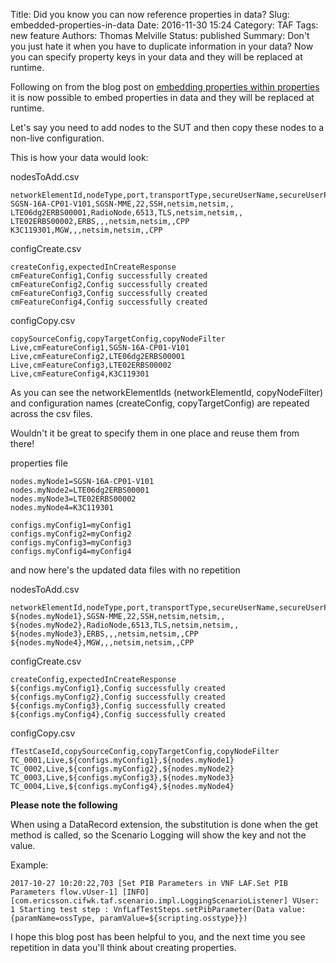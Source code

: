 Title: Did you know you can now reference properties in data?
Slug: embedded-properties-in-data
Date: 2016-11-30 15:24
Category: TAF
Tags: new feature
Authors: Thomas Melville
Status: published
Summary: Don't you just hate it when you have to duplicate information in your data? Now you can specify property keys in your data and they will be replaced at runtime.

Following on from the blog post on [embedding properties within properties](embedded-properties.html) it is now possible to embed properties in data and they will be replaced at runtime.

Let's say you need to add nodes to the SUT and then copy these nodes to a non-live configuration.
 
This is how your data would look:

nodesToAdd.csv
```text
networkElementId,nodeType,port,transportType,secureUserName,secureUserPassword,ossPrefix,platformType
SGSN-16A-CP01-V101,SGSN-MME,22,SSH,netsim,netsim,,
LTE06dg2ERBS00001,RadioNode,6513,TLS,netsim,netsim,,
LTE02ERBS00002,ERBS,,,netsim,netsim,,CPP
K3C119301,MGW,,,netsim,netsim,,CPP
```

configCreate.csv
```text
createConfig,expectedInCreateResponse
cmFeatureConfig1,Config successfully created
cmFeatureConfig2,Config successfully created
cmFeatureConfig3,Config successfully created
cmFeatureConfig4,Config successfully created
```

configCopy.csv
```text
copySourceConfig,copyTargetConfig,copyNodeFilter
Live,cmFeatureConfig1,SGSN-16A-CP01-V101
Live,cmFeatureConfig2,LTE06dg2ERBS00001
Live,cmFeatureConfig3,LTE02ERBS00002
Live,cmFeatureConfig4,K3C119301
```

As you can see the networkElementIds (networkElementId, copyNodeFilter) and configuration names (createConfig, copyTargetConfig) are repeated across the csv files.

Wouldn't it be great to specify them in one place and reuse them from there!

properties file
```properties
nodes.myNode1=SGSN-16A-CP01-V101
nodes.myNode2=LTE06dg2ERBS00001
nodes.myNode3=LTE02ERBS00002
nodes.myNode4=K3C119301

configs.myConfig1=myConfig1
configs.myConfig2=myConfig2
configs.myConfig3=myConfig3
configs.myConfig4=myConfig4
```

and now here's the updated data files with no repetition

nodesToAdd.csv
```text
networkElementId,nodeType,port,transportType,secureUserName,secureUserPassword,ossPrefix,platformType
${nodes.myNode1},SGSN-MME,22,SSH,netsim,netsim,,
${nodes.myNode2},RadioNode,6513,TLS,netsim,netsim,,
${nodes.myNode3},ERBS,,,netsim,netsim,,CPP
${nodes.myNode4},MGW,,,netsim,netsim,,CPP
```

configCreate.csv
```text
createConfig,expectedInCreateResponse
${configs.myConfig1},Config successfully created
${configs.myConfig2},Config successfully created
${configs.myConfig3},Config successfully created
${configs.myConfig4},Config successfully created
```

configCopy.csv
```text
fTestCaseId,copySourceConfig,copyTargetConfig,copyNodeFilter
TC_0001,Live,${configs.myConfig1},${nodes.myNode1}
TC_0002,Live,${configs.myConfig2},${nodes.myNode2}
TC_0003,Live,${configs.myConfig3},${nodes.myNode3}
TC_0004,Live,${configs.myConfig4},${nodes.myNode4}
```

**Please note the following**

When using a DataRecord extension, the substitution is done when the get method is called, so the Scenario Logging 
will show the key and not the value.

Example:

```text
2017-10-27 10:20:22,703 [Set PIB Parameters in VNF LAF.Set PIB Parameters flow.vUser-1] [INFO] [com.ericsson.cifwk.taf.scenario.impl.LoggingScenarioListener] VUser: 1 Starting test step : VnfLafTestSteps.setPibParameter(Data value: {paramName=ossType, paramValue=${scripting.osstype}})
```

I hope this blog post has been helpful to you, and the next time you see repetition in data you'll think about creating properties.
